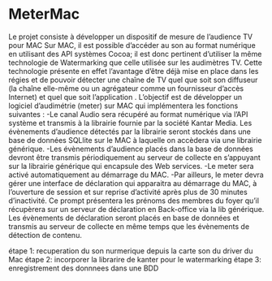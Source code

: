 # MeterMac
Le projet consiste à développer un dispositif de mesure de l’audience TV pour MAC 
Sur MAC, il est possible d’accéder au son au format numérique en utilisant des API systèmes Cocoa; il est donc pertinent 
d’utiliser la même technologie de Watermarking que celle utilisée sur les audimètres TV. 
Cette technologie présente en effet l’avantage d’être déjà mise en place dans les régies et de pouvoir détecter
une chaîne de TV quel que soit son diffuseur (la chaîne elle-même ou un agrégateur comme un fournisseur d’accès Internet) 
et quel que soit l’application .
L’objectif est de développer un logiciel d’audimétrie (meter) sur MAC qui implémentera les fonctions suivantes :
-Le canal Audio sera récupéré au format numérique via l’API système et transmis à la librairie fournie par la société
Kantar Media. Les évènements d’audience détectés par la librairie seront stockés dans une base de données SQLlite sur 
le MAC à laquelle on accèdera via une librairie générique.
-Les évènements d’audience placés dans la base de données devront être transmis périodiquement au serveur de collecte 
en s’appuyant sur la librairie générique qui encapsule des Web services.
-Le meter sera activé automatiquement au démarrage du MAC.
-Par ailleurs, le meter devra gérer une interface de déclaration qui apparaitra au démarrage du MAC, à l’ouverture de 
session et sur reprise d’activité après plus de 30 minutes d’inactivité. Ce prompt présentera les prénoms des membres du 
foyer qu’il récupèrera sur un serveur de déclaration en Back-office via la lib générique. Les évènements de déclaration 
seront placés en base de données et transmis au serveur de collecte en même temps que les évènements de détection de contenu.

étape 1: recuperation du son nurmerique depuis la carte son du driver du Mac 
étape 2: incorporer la librarire de kanter pour le watermarking
étape 3: enregistrement des donnnees dans une BDD
